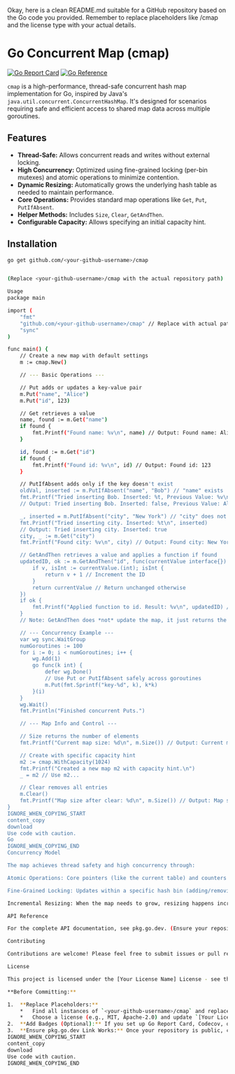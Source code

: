 Okay, here is a clean README.md suitable for a GitHub repository based on the Go code you provided. Remember to replace placeholders like <your-github-username>/cmap and the license type with your actual details.

# Go Concurrent Map (cmap)

[![Go Report Card](https://goreportcard.com/badge/github.com/<your-github-username>/cmap)](https://goreportcard.com/report/github.com/<your-github-username>/cmap)
[![Go Reference](https://pkg.go.dev/badge/github.com/<your-github-username>/cmap.svg)](https://pkg.go.dev/github.com/<your-github-username>/cmap)
<!-- Add other badges if desired (Build Status, Coverage, License) -->

`cmap` is a high-performance, thread-safe concurrent hash map implementation for Go, inspired by Java's `java.util.concurrent.ConcurrentHashMap`. It's designed for scenarios requiring safe and efficient access to shared map data across multiple goroutines.

## Features

*   **Thread-Safe:** Allows concurrent reads and writes without external locking.
*   **High Concurrency:** Optimized using fine-grained locking (per-bin mutexes) and atomic operations to minimize contention.
*   **Dynamic Resizing:** Automatically grows the underlying hash table as needed to maintain performance.
*   **Core Operations:** Provides standard map operations like `Get`, `Put`, `PutIfAbsent`.
*   **Helper Methods:** Includes `Size`, `Clear`, `GetAndThen`.
*   **Configurable Capacity:** Allows specifying an initial capacity hint.

## Installation

```bash
go get github.com/<your-github-username>/cmap


(Replace <your-github-username>/cmap with the actual repository path)

Usage
package main

import (
	"fmt"
	"github.com/<your-github-username>/cmap" // Replace with actual path
	"sync"
)

func main() {
	// Create a new map with default settings
	m := cmap.New()

	// --- Basic Operations ---

	// Put adds or updates a key-value pair
	m.Put("name", "Alice")
	m.Put("id", 123)

	// Get retrieves a value
	name, found := m.Get("name")
	if found {
		fmt.Printf("Found name: %v\n", name) // Output: Found name: Alice
	}

	id, found := m.Get("id")
	if found {
		fmt.Printf("Found id: %v\n", id) // Output: Found id: 123
	}

	// PutIfAbsent adds only if the key doesn't exist
	oldVal, inserted := m.PutIfAbsent("name", "Bob") // "name" exists
	fmt.Printf("Tried inserting Bob. Inserted: %t, Previous Value: %v\n", inserted, oldVal)
	// Output: Tried inserting Bob. Inserted: false, Previous Value: Alice

	_, inserted = m.PutIfAbsent("city", "New York") // "city" does not exist
	fmt.Printf("Tried inserting city. Inserted: %t\n", inserted)
	// Output: Tried inserting city. Inserted: true
	city, _ := m.Get("city")
	fmt.Printf("Found city: %v\n", city) // Output: Found city: New York

	// GetAndThen retrieves a value and applies a function if found
	updatedID, ok := m.GetAndThen("id", func(currentValue interface{}) interface{} {
		if v, isInt := currentValue.(int); isInt {
			return v + 1 // Increment the ID
		}
		return currentValue // Return unchanged otherwise
	})
	if ok {
		fmt.Printf("Applied function to id. Result: %v\n", updatedID) // Output: Applied function to id. Result: 124
	}
	// Note: GetAndThen does *not* update the map, it just returns the result of the function.

	// --- Concurrency Example ---
	var wg sync.WaitGroup
	numGoroutines := 100
	for i := 0; i < numGoroutines; i++ {
		wg.Add(1)
		go func(k int) {
			defer wg.Done()
			// Use Put or PutIfAbsent safely across goroutines
			m.Put(fmt.Sprintf("key-%d", k), k*k)
		}(i)
	}
	wg.Wait()
	fmt.Println("Finished concurrent Puts.")

	// --- Map Info and Control ---

	// Size returns the number of elements
	fmt.Printf("Current map size: %d\n", m.Size()) // Output: Current map size: 103 (name, id, city + 100 keys)

	// Create with specific capacity hint
	m2 := cmap.WithCapacity(1024)
	fmt.Printf("Created a new map m2 with capacity hint.\n")
	_ = m2 // Use m2...

	// Clear removes all entries
	m.Clear()
	fmt.Printf("Map size after clear: %d\n", m.Size()) // Output: Map size after clear: 0
}
IGNORE_WHEN_COPYING_START
content_copy
download
Use code with caution.
Go
IGNORE_WHEN_COPYING_END
Concurrency Model

The map achieves thread safety and high concurrency through:

Atomic Operations: Core pointers (like the current table) and counters are managed using sync/atomic primitives for lock-free reads and Compare-and-Swap updates.

Fine-Grained Locking: Updates within a specific hash bin (adding/removing/updating nodes in a linked list) are protected by a mutex associated with the head node of that bin. This dramatically reduces contention compared to a single global lock, as operations on different bins usually don't block each other.

Incremental Resizing: When the map needs to grow, resizing happens incrementally. Goroutines attempting writes may help transfer data from the old table to the new, larger table, spreading the work and avoiding long pauses. Reads can access both old and new tables during the transition.

API Reference

For the complete API documentation, see pkg.go.dev. (Ensure your repository is public and indexed by pkg.go.dev)

Contributing

Contributions are welcome! Please feel free to submit issues or pull requests.

License

This project is licensed under the [Your License Name] License - see the LICENSE file for details. (e.g., MIT, Apache 2.0 - Remember to add a LICENSE file to your repository!)

**Before Committing:**

1.  **Replace Placeholders:**
    *   Find all instances of `<your-github-username>/cmap` and replace them with your actual GitHub username and repository name.
    *   Choose a license (e.g., MIT, Apache-2.0) and update `[Your License Name]`. Create a `LICENSE` file in your repository containing the chosen license text.
2.  **Add Badges (Optional):** If you set up Go Report Card, Codecov, or CI/CD (like GitHub Actions), update the badge URLs.
3.  **Ensure pkg.go.dev Link Works:** Once your repository is public, check if the `pkg.go.dev` link correctly points to your package documentation.
IGNORE_WHEN_COPYING_START
content_copy
download
Use code with caution.
IGNORE_WHEN_COPYING_END
